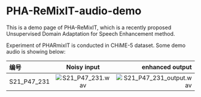 # PHA-ReMixIT-audio-demo
This is a demo page of PHA-ReMixIT, which is a recently proposed Unsupervised Domain Adaptation for Speech Enhancement method.

Experiment of PHARmixIT is conducted in CHiME-5 dataset. Some demo audio is showing below:

| 编号         | Noisy input       | enhanced output           |
| :------------- | :-------------: | -------------: |
| S21_P47_231    |  ![S21_P47_231.wav](https://github.com/user-attachments/assets/aa2ec619-e523-457a-a06c-59cc598f2365) | ![S21_P47_231_output.wav](https://github.com/user-attachments/assets/fff68e77-4fae-45ee-a255-8fc37413fa49) |



